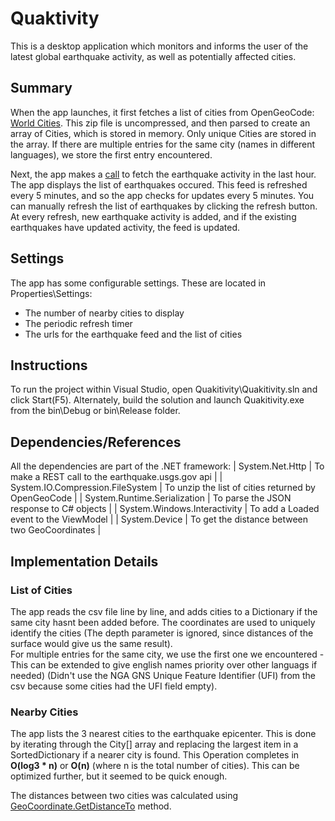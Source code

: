 # Quaktivity

This is a desktop application which monitors and informs the user of the latest global earthquake activity, as well as potentially affected cities.

## Summary

When the app launches, it first fetches a list of cities from OpenGeoCode: [World Cities](http://www.opengeocode.org/download/worldcities.zip). 
This zip file is uncompressed, and then parsed to create an array of Cities, which is stored in memory.
Only unique Cities are stored in the array. If there are multiple entries for the same city (names in different languages), we store the first entry encountered.

Next, the app makes a [call](http://earthquake.usgs.gov/earthquakes/feed/v1.0/summary/all_hour.geojson) to fetch the earthquake activity in the last hour.
The app displays the list of earthquakes occured. This feed is refreshed every 5 minutes, and so the app checks for updates every 5 minutes. 
You can manually refresh the list of earthquakes by clicking the refresh button. 
At every refresh, new earthquake activity is added, and if the existing earthquakes have updated activity, the feed is updated.

## Settings

The app has some configurable settings. These are located in Properties\Settings:
- The number of nearby cities to display
- The periodic refresh timer
- The urls for the earthquake feed and the list of cities

## Instructions

To run the project within Visual Studio, open Quakitivity\Quakitivity.sln and click Start(F5).
Alternately, build the solution and launch Quakitivity.exe from the bin\Debug or bin\Release folder.

## Dependencies/References

All the dependencies are part of the .NET framework:
| System.Net.Http                   | To make a REST call to the earthquake.usgs.gov api  |
| System.IO.Compression.FileSystem	| To unzip the list of cities returned by OpenGeoCode |
| System.Runtime.Serialization		| To parse the JSON response to C# objects			  |
| System.Windows.Interactivity		| To add a Loaded event to the ViewModel			  |
| System.Device						| To get the distance between two GeoCoordinates	  |

## Implementation Details

### List of Cities

The app reads the csv file line by line, and adds cities to a Dictionary if the same city hasnt been added before. 
The coordinates are used to uniquely identify the cities (The depth parameter is ignored, since distances of the surface would give us the same result).  
For multiple entries for the same city, we use the first one we encountered - This can be extended to give english names priority over other languags if needed)
(Didn't use the NGA GNS Unique Feature Identifier (UFI) from the csv because some cities had the UFI field empty).

### Nearby Cities

The app lists the 3 nearest cities to the earthquake epicenter. 
This is done by iterating through the City[] array and replacing the largest item in a SortedDictionary if a nearer city is found.
This Operation completes in **O(log3 * n)** or  **O(n)** (where n is the total number of cities). 
This can be optimized further, but it seemed to be quick enough.

The distances between two cities was calculated using [GeoCoordinate.GetDistanceTo](https://msdn.microsoft.com/en-us/library/system.device.location.geocoordinate.getdistanceto(v=vs.110).aspx) method.


